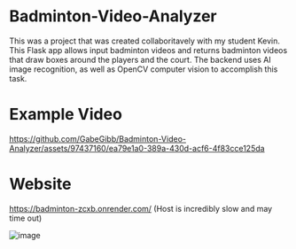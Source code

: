 # Badminton-Video-Analyzer

This was a project that was created collaboritavely with my student Kevin. This Flask app allows input badminton videos and returns badminton videos that draw boxes around the players and the court. The backend uses AI
image recognition, as well as OpenCV computer vision to accomplish this task. 

# Example Video

https://github.com/GabeGibb/Badminton-Video-Analyzer/assets/97437160/ea79e1a0-389a-430d-acf6-4f83cce125da


# Website 


https://badminton-zcxb.onrender.com/ (Host is incredibly slow and may time out)

![image](https://github.com/GabeGibb/Badminton-Video-Analyzer/assets/97437160/e42b0662-de22-4b77-ad1e-02d6ff4d8340)
